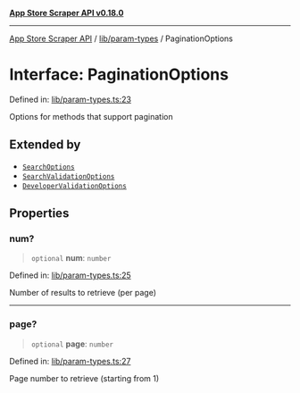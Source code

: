 [**App Store Scraper API v0.18.0**](../../../README.md)

***

[App Store Scraper API](../../../modules.md) / [lib/param-types](../README.md) / PaginationOptions

# Interface: PaginationOptions

Defined in: [lib/param-types.ts:23](https://github.com/facundoolano/app-store-scraper/blob/7e1baf8350e9d5936df88e03bdbb2e2ecea26d48/lib/param-types.ts#L23)

Options for methods that support pagination

## Extended by

- [`SearchOptions`](../../search/interfaces/SearchOptions.md)
- [`SearchValidationOptions`](../../validators/interfaces/SearchValidationOptions.md)
- [`DeveloperValidationOptions`](../../validators/interfaces/DeveloperValidationOptions.md)

## Properties

### num?

> `optional` **num**: `number`

Defined in: [lib/param-types.ts:25](https://github.com/facundoolano/app-store-scraper/blob/7e1baf8350e9d5936df88e03bdbb2e2ecea26d48/lib/param-types.ts#L25)

Number of results to retrieve (per page)

***

### page?

> `optional` **page**: `number`

Defined in: [lib/param-types.ts:27](https://github.com/facundoolano/app-store-scraper/blob/7e1baf8350e9d5936df88e03bdbb2e2ecea26d48/lib/param-types.ts#L27)

Page number to retrieve (starting from 1)
